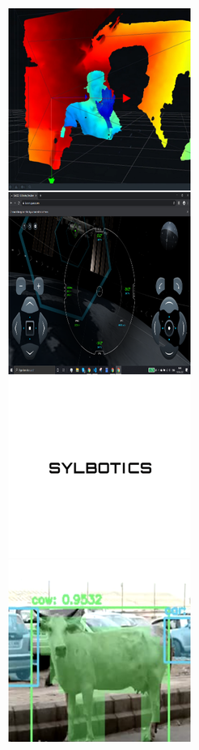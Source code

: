 <a href="https://www.yahoo.com/"> 
  <img src="images/realsense.png" alt="realsense-camera" height = "360" width="360"/>
</a>

<a href="https://www.yahoo.com/"> 
  <img src="images/spacex.png" alt="spacex-autopilot-bot" height = "360" width="360"/>
</a>

<a href="https://www.yahoo.com/"> 
  <img src="images/sylbotics.png" alt="logo" height = "360" width="360"/>
</a>

<a href="https://www.yahoo.com/"> 
  <img src="images/cow.png" alt="rogue-animal-detection" height = "360" width="360"/>
</a>

